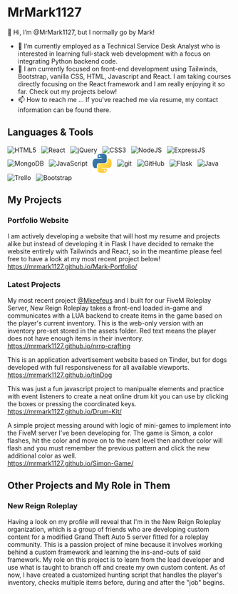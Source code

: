 # MrMark1127
👋 Hi, I’m @MrMark1127, but I normally go by Mark!
- 👀 I’m currently employed as a Technical Service Desk Analyst who is interested in learning full-stack web development with a focus on integrating Python backend code.
- 🌱 I am currently focused on front-end development using Tailwinds, Bootstrap, vanilla CSS, HTML, Javascript and React. I am taking courses directly focusing on the React framework and I am really enjoying it so far. Check out my projects below!
- 📫 How to reach me ... If you've reached me via resume, my contact information can be found there.

## Languages & Tools
<img align="center" alt="HTML5" width="43px" src="https://cdn.jsdelivr.net/gh/devicons/devicon/icons/html5/html5-plain-wordmark.svg" />&nbsp;&nbsp;</a>
<img align="center" alt="React" width="43px" src="https://cdn.jsdelivr.net/gh/devicons/devicon/icons/react/react-original-wordmark.svg" />&nbsp;&nbsp;</a>
<img align="center" alt="jQuery" width="43px" src="https://cdn.jsdelivr.net/gh/devicons/devicon/icons/jquery/jquery-plain-wordmark.svg" />&nbsp;&nbsp;</a>
<img align="center" alt="CSS3" width="43px" src="https://cdn.jsdelivr.net/gh/devicons/devicon/icons/css3/css3-original-wordmark.svg" />&nbsp;&nbsp;</a>
<img align="center" alt="NodeJS" width="43px" src="https://cdn.jsdelivr.net/gh/devicons/devicon/icons/nodejs/nodejs-plain-wordmark.svg" />&nbsp;&nbsp;</a>
<img align="center" alt="ExpressJS" width="43px" src="https://cdn.jsdelivr.net/gh/devicons/devicon/icons/express/express-original-wordmark.svg" />&nbsp;&nbsp;</a>
<img align="center" alt="MongoDB" width="43px" src="https://cdn.jsdelivr.net/gh/devicons/devicon/icons/mongodb/mongodb-original-wordmark.svg" />&nbsp;&nbsp;</a> 
<img align="center" alt="JavaScript" width="43px" src="https://cdn.jsdelivr.net/gh/devicons/devicon/icons/javascript/javascript-original.svg"/>&nbsp;&nbsp;</a>
<img align="center" alt="Python" width="43px" src="https://github.com/Aakarsh-B/trying-repos/blob/master/python-5.svg?raw=true"/>&nbsp;&nbsp;</a>
<img align="center" alt="git" width="43px" src="https://www.vectorlogo.zone/logos/git-scm/git-scm-icon.svg" />&nbsp;&nbsp;</a>
<img align="center" alt="GitHub" width="43px" src="https://www.iconninja.com/files/604/580/1001/github-development-code-coding-program-programming-icon.svg" />&nbsp;&nbsp;</a>
<img align="center" alt="Flask" width="43px" src="https://cdn.jsdelivr.net/gh/devicons/devicon/icons/flask/flask-original.svg" />&nbsp;&nbsp;</a>
<img align="center" alt="Java" width="43px" src="https://cdn.jsdelivr.net/gh/devicons/devicon/icons/java/java-original-wordmark.svg" />&nbsp;&nbsp;</a>
<img align="center" alt="Trello" width="43px" src="https://cdn.jsdelivr.net/gh/devicons/devicon/icons/trello/trello-plain.svg" />&nbsp;&nbsp;</a>
<img align="center" alt="Bootstrap" width="43px" src="https://cdn.jsdelivr.net/gh/devicons/devicon/icons/bootstrap/bootstrap-original.svg" />&nbsp;&nbsp;</a>

## My Projects
### Portfolio Website
I am actively developing a website that will host my resume and projects alike but instead of developing it in Flask I have decided to remake the website entirely with Tailwinds and React, so in the meantime please feel free to have a look at my most recent project below!  
https://mrmark1127.github.io/Mark-Portfolio/

### Latest Projects
My most recent project [@Mkeefeus](https://github.com/mkeefeus) and I built for our FiveM Roleplay Server, New Reign Roleplay takes a front-end loaded in-game and communicates with a LUA backend to create items in the game based on the player's current inventory. This is the web-only version with an inventory pre-set stored in the assets folder. Red text means the player does not have enough items in their inventory.  
https://mrmark1127.github.io/nrrp-crafting

This is an application advertisement website based on Tinder, but for dogs developed with full responsiveness for all available viewports.  
https://mrmark1127.github.io/tinDog

This was just a fun javascript project to manipualte elements and practice with event listeners to create a neat online drum kit you can use by clicking the boxes or pressing the coordinated keys.  
https://mrmark1127.github.io/Drum-Kit/

A simple project messing around with logic of mini-games to implement into the FiveM server I've been developing for. The game is Simon, a color flashes, hit the color and move on to the next level then another color will flash and you must remember the previous pattern and click the new additional color as well.  
https://mrmark1127.github.io/Simon-Game/

## Other Projects and My Role in Them
### New Reign Roleplay
Having a look on my profile will reveal that I'm in the New Reign Roleplay organization, which is a group of friends who are developing custom content for a modified Grand Theft Auto 5 server fitted for a roleplay community. This is a passion project of mine because it involves working behind a custom framework and learning the ins-and-outs of said framework. My role on this project is to learn from the lead developer and use what is taught to branch off and create my own custom content. As of now, I have created a customized hunting script that handles the player's inventory, checks multiple items before, during and after the "job" begins.
<!---
## GitHub Activity
<a><img height="137px" src="https://github-readme-stats.vercel.app/api?username=mrmark1127&hide_title=true&hide_border=true&show_icons=true&include_all_commits=true&count_private=true&line_height=21&text_color=000&icon_color=000&theme=default" /><!-- wi*quL3fcV -->
<!---<img height="137px" src="https://github-readme-stats.vercel.app/api/top-langs/?username=mrmark1127&hide=html&hide_title=true&hide_border=true&layout=compact&langs_count=10&text_color=000&icon_color=fff&theme=default" /></a>--->
<!---
MrMark1127/MrMark1127 is a ✨ special ✨ repository because its `README.md` (this file) appears on your GitHub profile.
You can click the Preview link to take a look at your changes.
--->
